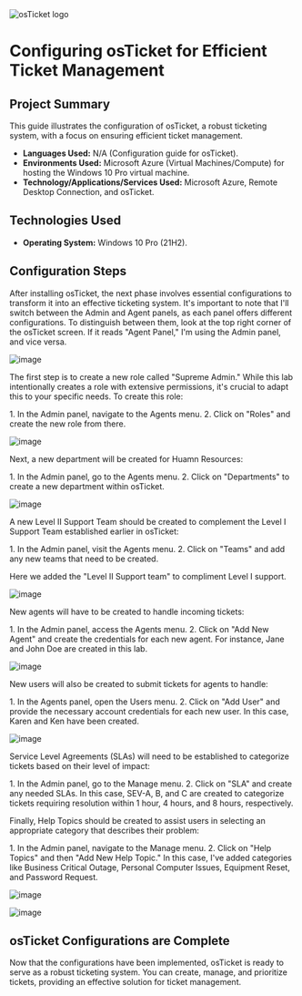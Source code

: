 <img src="https://i.imgur.com/Clzj7Xs.png" alt="osTicket logo"/>
<h1>Configuring osTicket for Efficient Ticket Management</h1>

## Project Summary

This guide illustrates the configuration of osTicket, a robust ticketing system, with a focus on ensuring efficient ticket management.

- **Languages Used:** N/A (Configuration guide for osTicket).
- **Environments Used:** Microsoft Azure (Virtual Machines/Compute) for hosting the Windows 10 Pro virtual machine.
- **Technology/Applications/Services Used:** Microsoft Azure, Remote Desktop Connection, and osTicket.

## Technologies Used

- **Operating System:** Windows 10 Pro (21H2).

<h2>Configuration Steps</h2>

<p>
After installing osTicket, the next phase involves essential configurations to transform it into an effective ticketing system. It's important to note that I'll switch between the Admin and Agent panels, as each panel offers different configurations. To distinguish between them, look at the top right corner of the osTicket screen. If it reads "Agent Panel," I'm using the Admin panel, and vice versa.

![image](https://github.com/itnatepena/post-install-config/assets/147539410/d156d596-cbe2-45b6-aed2-3fce62e7dba6)

</p>

<p>
The first step is to create a new role called "Supreme Admin." While this lab intentionally creates a role with extensive permissions, it's crucial to adapt this to your specific needs. To create this role:
</p>

<p>
1. In the Admin panel, navigate to the Agents menu.
2. Click on "Roles" and create the new role from there.
</p>

![image](https://github.com/itnatepena/post-install-config/assets/147539410/3b52923b-382e-40c2-a68a-86b012179b71)

<p>
Next, a new department will be created for Huamn Resources:
</p>

<p>
1. In the Admin panel, go to the Agents menu.
2. Click on "Departments" to create a new department within osTicket.

![image](https://github.com/itnatepena/post-install-config/assets/147539410/feabc4a3-9f5a-4d53-89c4-1a20175474b4)

</p>

<p>
A new Level II Support Team should be created to complement the Level I Support Team established earlier in osTicket:
</p>

<p>
1. In the Admin panel, visit the Agents menu.
2. Click on "Teams" and add any new teams that need to be created.

Here we added the "Level II Support team" to compliment Level I support.
  
![image](https://github.com/itnatepena/post-install-config/assets/147539410/c543a659-51ae-49e6-ad7f-2f7a5052fb41)

</p>

<p>
New agents will have to be created to handle incoming tickets:
</p>

<p>
1. In the Admin panel, access the Agents menu.
2. Click on "Add New Agent" and create the credentials for each new agent. For instance, Jane and John Doe are created in this lab.
  
![image](https://github.com/itnatepena/post-install-config/assets/147539410/86e326c2-c7f2-44e3-be0a-be55bb1388bf)

</p>

<p>
New users will also be created to submit tickets for agents to handle:
</p>

<p>
1. In the Agents panel, open the Users menu.
2. Click on "Add User" and provide the necessary account credentials for each new user. In this case, Karen and Ken have been created.

![image](https://github.com/itnatepena/post-install-config/assets/147539410/5143ab0d-c697-4ec2-8b95-9ae494ca19fb)

</p>

<p>
Service Level Agreements (SLAs) will need to be established to categorize tickets based on their level of impact:
</p>

<p>
1. In the Admin panel, go to the Manage menu.
2. Click on "SLA" and create any needed SLAs. In this case, SEV-A, B, and C are created to categorize tickets requiring resolution within 1 hour, 4 hours, and 8 hours, respectively.
</p>

<p>
Finally, Help Topics should be created to assist users in selecting an appropriate category that describes their problem:
</p>

<p>
1. In the Admin panel, navigate to the Manage menu.
2. Click on "Help Topics" and then "Add New Help Topic." In this case, I've added categories like Business Critical Outage, Personal Computer Issues, Equipment Reset, and Password Request.
  
![image](https://github.com/itnatepena/post-install-config/assets/147539410/7346b4f5-ed76-4c7e-a78b-95baf42e12c2)

![image](https://github.com/itnatepena/post-install-config/assets/147539410/20ba73ea-e3c1-469c-8bca-3e450e4973e4)



</p>

<h2>osTicket Configurations are Complete</h2>

Now that the configurations have been implemented, osTicket is ready to serve as a robust ticketing system. You can create, manage, and prioritize tickets, providing an effective solution for ticket management.
